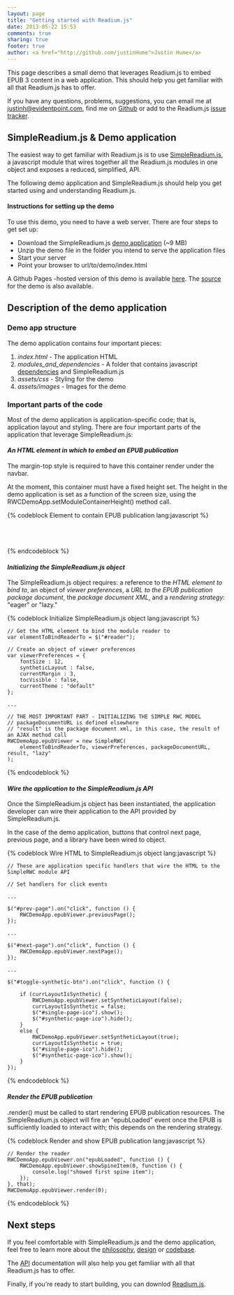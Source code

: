 ```yaml
---
layout: page
title: "Getting started with Readium.js"
date: 2013-05-22 15:53
comments: true
sharing: true
footer: true
author: <a href="http://github.com/justinHume">Justin Hume</a>
---
```


This page describes a small demo that leverages Readium.js to embed EPUB 3 content in a web application. This should help you get familiar with all that Readium.js has to offer. 

If you have any questions, problems, suggestions, you can email me at justinh@evidentpoint.com, find me on [Github](http://github.com/justinHume) or add to the Readium.js [issue tracker](https://github.com/readium/Readium-Web-Components/issues).

<a id="simple-rwc-demo"></a>
## SimpleReadium.js & Demo application

The easiest way to get familiar with Readium.js is to use [SimpleReadium.js](/Readium-Web-Components/get-started/download.html), a javascript module that wires together all the Readium.js modules in one object and exposes a reduced, simplified, API. 

The following demo application and SimpleReadium.js should help you get started using and understanding Readium.js.

#### Instructions for setting up the demo

To use this demo, you need to have a web server. There are four steps to get set up: 

* Download the SimpleReadium.js [demo application](/Readium-Web-Components/downloads/SimpleReadiumJsDemoApp.zip) (~9 MB)
* Unzip the demo file in the folder you intend to serve the application files
* Start your server
* Point your browser to url/to/demo/index.html

A Github Pages -hosted version of this demo is available [here](http://readium.github.com/readium-viewer-demo1). The [source](http://github.com/justinHume/simple-epub-3) for the demo is also available.

<a id="simple-rwc-description"></a>
## Description of the demo application

### Demo app structure
The demo application contains four important pieces: 

1. _index.html_ - The application HTML
2. _modules_and_dependencies_ - A folder that contains javascript [dependencies]() and SimpleReadium.js
3. _assets/css_ - Styling for the demo
4. _assets/images_ - Images for the demo

### Important parts of the code
Most of the demo application is application-specific code; that is, application layout and styling. There are four important parts of the application that leverage SimpleReadium.js:

#### _An HTML element in which to embed an EPUB publication_
The margin-top style is required to have this container render under the navbar. 

At the moment, this container must have a fixed height set. The height in the demo application is set as a function of the screen size, using the RWCDemoApp.setModuleContainerHeight() method call.
 
{% codeblock Element to contain EPUB publication lang:javascript %}
    <div id="epub-reader-container" style="margin-top:65px;">
    </div>
{% endcodeblock %}

#### _Initializing the SimpleReadium.js object_
The SimpleReadium.js object requires: a reference to the _HTML element to bind to_, an object of _viewer preferences_, a _URL to the EPUB publication package document_, the _package document XML_, and a _rendering strategy_: "eager" or "lazy." 

{% codeblock Initialize SimpleReadium.js object lang:javascript %}

    // Get the HTML element to bind the module reader to
    var elementToBindReaderTo = $("#reader");

    // Create an object of viewer preferences
    var viewerPreferences = {
        fontSize : 12,
        syntheticLayout : false,
        currentMargin : 3,
        tocVisible : false,
        currentTheme : "default"
    };

    ...

    // THE MOST IMPORTANT PART - INITIALIZING THE SIMPLE RWC MODEL
    // packageDocumentURL is defined elsewhere
    // "result" is the package document xml, in this case, the result of an AJAX method call
    RWCDemoApp.epubViewer = new SimpleRWC(
        elementToBindReaderTo, viewerPreferences, packageDocumentURL, result, "lazy"
    );

{% endcodeblock %}

#### _Wire the application to the SimpleReadium.js API_
Once the SimpleReadium.js object has been instantiated, the application developer can wire their application to the API provided by SimpleReadium.js. 

In the case of the demo application, buttons that control next page, previous page, and a library have been wired to object. 

{% codeblock Wire HTML to SimpleReadium.js object lang:javascript %}

    // These are application specific handlers that wire the HTML to the SimpleRWC module API

    // Set handlers for click events

    ...

    $("#prev-page").on("click", function () {
        RWCDemoApp.epubViewer.previousPage();
    });

    ...

    $("#next-page").on("click", function () {
        RWCDemoApp.epubViewer.nextPage();
    });

    ...

    $("#toggle-synthetic-btn").on("click", function () {

        if (currLayoutIsSynthetic) {
            RWCDemoApp.epubViewer.setSyntheticLayout(false);
            currLayoutIsSynthetic = false;
            $("#single-page-ico").show();
            $("#synthetic-page-ico").hide();
        }
        else {
            RWCDemoApp.epubViewer.setSyntheticLayout(true);
            currLayoutIsSynthetic = true;
            $("#single-page-ico").hide();
            $("#synthetic-page-ico").show();
        }
    });

{% endcodeblock %}

#### _Render the EPUB publication_
.render() must be called to start rendering EPUB publication resources. The SimpleReadium.js object will fire an "epubLoaded" event once the EPUB is sufficiently loaded to interact with; this depends on the rendering strategy.

{% codeblock Render and show EPUB publication lang:javascript %}

    // Render the reader
    RWCDemoApp.epubViewer.on("epubLoaded", function () { 
        RWCDemoApp.epubViewer.showSpineItem(0, function () {
            console.log("showed first spine item"); 
        });
    }, that);
    RWCDemoApp.epubViewer.render(0);

{% endcodeblock %}

<a id="next-steps"></a>
## Next steps
If you feel comfortable with SimpleReadium.js and the demo application, feel free to learn more about the [philosophy](/Readium-Web-Components/architecture/philosophy.html), [design](/Readium-Web-Components/architecture/design.html) or [codebase](http://github.com/readium/Readium-Web-Components). 

The [API](/Readium-Web-Components/get-started/API.html) documentation will also help you get familiar with all that Readium.js has to offer.

Finally, if you're ready to start building, you can downlod [Readium.js](/Readium-Web-Components/get-started/download.html).
